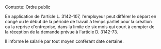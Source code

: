 Contexte: Ordre public

En application de l'article L. 3142-107, l'employeur peut différer le départ en congé ou le début de la période de travail à temps partiel pour la création ou la reprise d'entreprise, dans la limite de six mois qui court à compter de la réception de la demande prévue à l'article D. 3142-73.

Il informe le salarié par tout moyen conférant date certaine.